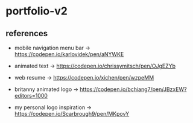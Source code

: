 # portfolio-v2

## references
<!-- TODO: remove references -->
- mobile navigation menu bar -> https://codepen.io/karlovidek/pen/aNYWKE
- animated text -> https://codepen.io/chrissymitsch/pen/OJgEZYb
- web resume -> https://codepen.io/xichen/pen/wzpeMM
- britanny animated logo -> https://codepen.io/bchiang7/pen/JBzxEW?editors=1000

- my personal logo inspiration -> https://codepen.io/Scarbrough9/pen/MKpovY